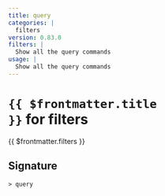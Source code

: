 ```yaml
---
title: query
categories: |
  filters
version: 0.83.0
filters: |
  Show all the query commands
usage: |
  Show all the query commands
---
```


# <code>{{ $frontmatter.title }}</code> for filters

<div class='command-title'>{{ $frontmatter.filters }}</div>

## Signature

```> query ```
